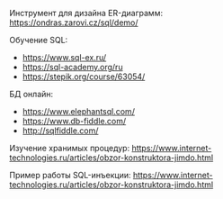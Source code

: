 Инструмент для дизайна ER-диаграмм:
https://ondras.zarovi.cz/sql/demo/


Обучение SQL:
* https://www.sql-ex.ru/
* https://sql-academy.org/ru
* https://stepik.org/course/63054/

БД онлайн:
* https://www.elephantsql.com/
* https://www.db-fiddle.com/
* http://sqlfiddle.com/

Изучение хранимых процедур:
https://www.internet-technologies.ru/articles/obzor-konstruktora-jimdo.html

Пример работы SQL-инъекции:
https://www.internet-technologies.ru/articles/obzor-konstruktora-jimdo.html
